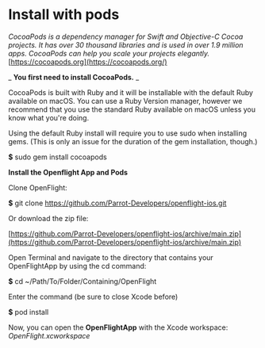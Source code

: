 # **Install with pods**

_CocoaPods is a dependency manager for Swift and Objective-C Cocoa projects. It has over 30 thousand libraries and is used in over 1.9 million apps. CocoaPods can help you scale your projects elegantly._[https://cocoapods.org](https://cocoapods.org/)

_ **You first need to install CocoaPods.** _

CocoaPods is built with Ruby and it will be installable with the default Ruby available on macOS. You can use a Ruby Version manager, however we recommend that you use the standard Ruby available on macOS unless you know what you&#39;re doing.

Using the default Ruby install will require you to use sudo when installing gems. (This is only an issue for the duration of the gem installation, though.)

**$** sudo gem install cocoapods

**Install the Openflight App and Pods**

Clone OpenFlight:

**$** git clone https://github.com/Parrot-Developers/openflight-ios.git

Or download the zip file:

[https://github.com/Parrot-Developers/openflight-ios/archive/main.zip](https://github.com/Parrot-Developers/openflight-ios/archive/main.zip)

Open Terminal and navigate to the directory that contains your OpenFlightApp by using the cd command:

**$** cd ~/Path/To/Folder/Containing/OpenFlight

Enter the command (be sure to close Xcode before)

**$** pod install

Now, you can open the  **OpenFlightApp**  with the Xcode workspace: _OpenFlight.xcworkspace_
